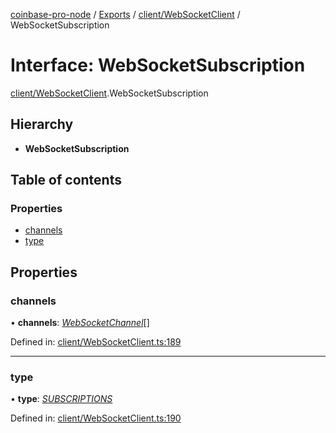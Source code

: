 [coinbase-pro-node](../../README.md) / [Exports](../../modules.md) / [client/WebSocketClient](../../modules/client_websocketclient.md) / WebSocketSubscription

# Interface: WebSocketSubscription

[client/WebSocketClient](../../modules/client_websocketclient.md).WebSocketSubscription

## Hierarchy

- **WebSocketSubscription**

## Table of contents

### Properties

- [channels](websocketclient.websocketsubscription.md#channels)
- [type](websocketclient.websocketsubscription.md#type)

## Properties

### channels

• **channels**: [_WebSocketChannel_](websocketclient.websocketchannel.md)[]

Defined in: [client/WebSocketClient.ts:189](https://github.com/bennycode/coinbase-pro-node/blob/3350621/src/client/WebSocketClient.ts#L189)

---

### type

• **type**: [_SUBSCRIPTIONS_](../../enums/client/websocketclient.websocketresponsetype.md#subscriptions)

Defined in: [client/WebSocketClient.ts:190](https://github.com/bennycode/coinbase-pro-node/blob/3350621/src/client/WebSocketClient.ts#L190)
